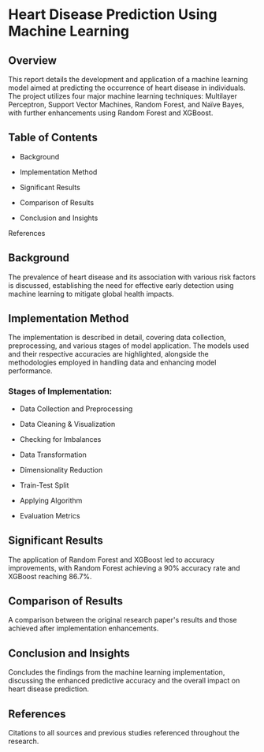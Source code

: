 # Heart Disease Prediction Using Machine Learning

## Overview
This report details the development and application of a machine learning model aimed at predicting the occurrence of heart disease in individuals. The project utilizes four major machine learning techniques: Multilayer Perceptron, Support Vector Machines, Random Forest, and Naïve Bayes, with further enhancements using Random Forest and XGBoost.

## Table of Contents
- Background

- Implementation Method

- Significant Results

- Comparison of Results

- Conclusion and Insights

References

## Background
The prevalence of heart disease and its association with various risk factors is discussed, establishing the need for effective early detection using machine learning to mitigate global health impacts.

## Implementation Method
The implementation is described in detail, covering data collection, preprocessing, and various stages of model application. The models used and their respective accuracies are highlighted, alongside the methodologies employed in handling data and enhancing model performance.

### Stages of Implementation:

- Data Collection and Preprocessing

- Data Cleaning & Visualization

- Checking for Imbalances

- Data Transformation

- Dimensionality Reduction

- Train-Test Split

- Applying Algorithm

- Evaluation Metrics

## Significant Results
The application of Random Forest and XGBoost led to accuracy improvements, with Random Forest achieving a 90% accuracy rate and XGBoost reaching 86.7%.

## Comparison of Results
A comparison between the original research paper's results and those achieved after implementation enhancements.

## Conclusion and Insights
Concludes the findings from the machine learning implementation, discussing the enhanced predictive accuracy and the overall impact on heart disease prediction.

## References
Citations to all sources and previous studies referenced throughout the research.
